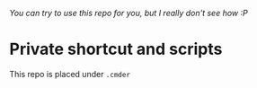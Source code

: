 *You can try to use this repo for you, but I really don't see how :P*


# Private shortcut and scripts

This repo is placed under `.cmder`
